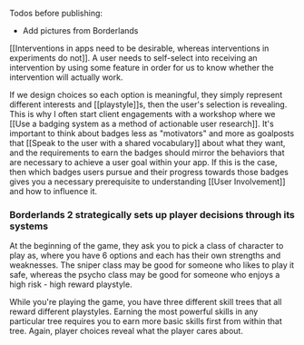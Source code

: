 Todos before publishing:
* Add pictures from Borderlands

[[Interventions in apps need to be desirable, whereas interventions in experiments do not]]. A user needs to self-select into receiving an intervention by using some feature in order for us to know whether the intervention will actually work.

If we design choices so each option is meaningful, they simply represent different interests and [[playstyle]]s, then the user's selection is revealing. This is why I often start client engagements with a workshop where we [[Use a badging system as a method of actionable user research]]. It's important to think about badges less as "motivators" and more as goalposts that [[Speak to the user with a shared vocabulary]] about what they want, and the requirements to earn the badges should mirror the behaviors that are necessary to achieve a user goal within your app. If this is the case, then which badges users pursue and their progress towards those badges gives you a necessary prerequisite to understanding [[User Involvement]] and how to influence it.

### Borderlands 2 strategically sets up player decisions through its systems

At the beginning of the game, they ask you to pick a class of character to play as, where you have 6 options and each has their own strengths and weaknesses. The sniper class may be good for someone who likes to play it safe, whereas the psycho class may be good for someone who enjoys a high risk - high reward playstyle.

While you're playing the game, you have three different skill trees that all reward different playstyles. Earning the most powerful skills in any particular tree requires you to earn more basic skills first from within that tree. Again, player choices reveal what the player cares about.